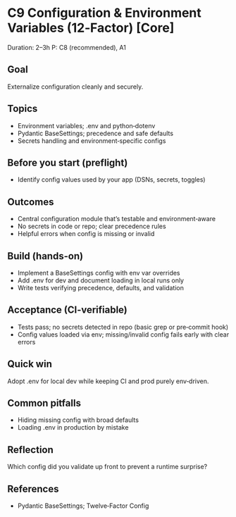 # C9 Configuration & Environment Variables (12‑Factor) [Core]

Duration: 2–3h
P: C8 (recommended), A1

## Goal
Externalize configuration cleanly and securely.

## Topics
- Environment variables; .env and python‑dotenv
- Pydantic BaseSettings; precedence and safe defaults
- Secrets handling and environment‑specific configs

## Before you start (preflight)
- Identify config values used by your app (DSNs, secrets, toggles)

## Outcomes
- Central configuration module that’s testable and environment‑aware
- No secrets in code or repo; clear precedence rules
- Helpful errors when config is missing or invalid

## Build (hands-on)
- Implement a BaseSettings config with env var overrides
- Add .env for dev and document loading in local runs only
- Write tests verifying precedence, defaults, and validation

## Acceptance (CI-verifiable)
- Tests pass; no secrets detected in repo (basic grep or pre‑commit hook)
- Config values loaded via env; missing/invalid config fails early with clear errors

## Quick win
Adopt .env for local dev while keeping CI and prod purely env‑driven.

## Common pitfalls
- Hiding missing config with broad defaults
- Loading .env in production by mistake

## Reflection
Which config did you validate up front to prevent a runtime surprise?

## References
- Pydantic BaseSettings; Twelve‑Factor Config
